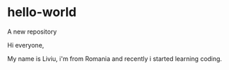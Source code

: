 # hello-world
A new repository

Hi everyone,

My name is Liviu, i'm from Romania and recently i started learning coding.
